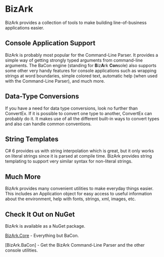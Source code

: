 # BizArk
BizArk provides a collection of tools to make building line-of-business applications easier. 

## Console Application Support
BizArk is probably most popular for the Command-Line Parser. It provides a simple way of getting strongly typed arguments from command-line arguments. The BaCon engine (standing for **B**iz**A**rk **Con**sole) also supports some other very handy features for console applications such as wrapping strings at word boundaries, simple colored text, automatic help (when used with the Command-Line Parser), and much more.

## Data-Type Conversions
If you have a need for data type conversions, look no further than ConvertEx. If it is possible to convert one type to another, ConvertEx can probably do it. It makes use of all the different built-in ways to convert types and also can handle common conventions.

## String Templates
C# 6 provides us with string interpolation which is great, but it only works on literal strings since it is parsed at compile time. BizArk provides string templating to support very similar syntax for non-literal strings.

## Much More
BizArk provides many convenient utilities to make everyday things easier. This includes an Application object for easy access to useful information about the environment, help with fonts, strings, xml, images, etc.

## Check It Out on NuGet
BizArk is available as a NuGet package.

[BizArk.Core](https://www.nuget.org/packages/BizArk.Core/) - Everything but BaCon.

[BizArk.BaCon] - Get the BizArk Command-Line Parser and the other console utilities.
